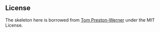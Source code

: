 ## License
The skeleton here is borrowed from [Tom Preston-Werner][1] under the MIT License.

[1]: http://github.com/mojombo/jekyll
